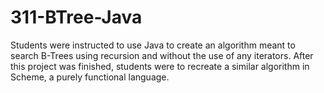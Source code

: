 # 311-BTree-Java

Students were instructed to use Java to create an algorithm meant to search B-Trees 
using recursion and without the use of any iterators. After this project was finished,
students were to recreate a similar algorithm in Scheme, a purely functional language.

